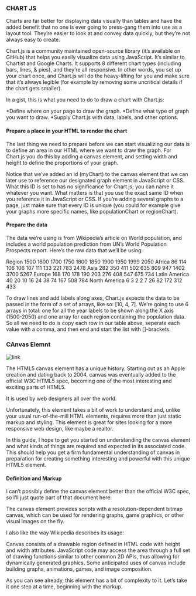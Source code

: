 ### CHART JS

Charts are far better for displaying data visually than tables and have the added benefit that no one is ever going to press-gang them into use as a layout tool.
They’re easier to look at and convey data quickly, but they’re not always easy to create.

Chart.js is a community maintained open-source library (it’s available on GitHub) that helps you easily visualize data using JavaScript.
It’s similar to Chartist and Google Charts. It supports 8 different chart types (including bars, lines, & pies), and they’re all responsive.
In other words, you set up your chart once, and Chart.js will do the heavy-lifting for you and make sure that it’s always legible
(for example by removing some uncritical details if the chart gets smaller).

In a gist, this is what you need to do to draw a chart with Chart.js:

*Define where on your page to draw the graph.
*Define what type of graph you want to draw.
*Supply Chart.js with data, labels, and other options.


#### Prepare a place in your HTML to render the chart

The last thing we need to prepare before we can start visualizing our data is to define an area in our HTML where we want to draw the graph.
For Chart.js you do this by adding a canvas element, and setting width and height to define the proportions of your graph.

Notice that we’ve added an id (myChart) to the canvas element that we can later use to reference our designated graph element in JavaScript or CSS.
What this ID is set to has no significance for Chart.js; you can name it whatever you want.
What matters is that you use the exact same ID when you reference it in JavaScript or CSS.
If you’re adding several graphs to a page, just make sure that every ID is unique (you could for example give your graphs more specific names, like populationChart or regionChart).


#### Prepare the data
The data we’re using is from Wikipedia’s article on World population, and includes a world population prediction from UN’s World Population Prospects report.
Here’s the raw data that we’ll be using:


Region	1500	1600	1700	1750	1800	1850	1900	1950	1999	2050
Africa	86	114	106	106	107	111	133	221	783	2478
Asia	282	350	411	502	635	809	947	1402	3700	5267
Europe	168	170	178	190	203	276	408	547	675	734
Latin America	40	20	10	16	24	38	74	167	508	784 
North America	6	3	2	2	7	26	82	172	312	433


To draw lines and add labels along axes, Chart.js expects the data to be passed in the form of a set of arrays,
like so: [10, 4, 7]. We’re going to use 6 arrays in total: one for all the year labels to be shown along the X axis (1500-2050) and one array for each region containing the population data.
So all we need to do is copy each row in our table above, seperate each value with a comma, and then end and start the list with []-brackets.


### CAnvas Elemnt 

![link](https://www.webfx.com/blog/images/assets/images.sixrevisions.com/2010/10/03-01_html5_canvas_element_ld_img.png)

The HTML5 canvas element has a unique history. Starting out as an Apple creation and dating back to 2004,
canvas was eventually added to the official W3C HTML5 spec, becoming one of the most interesting and exciting parts of HTML5.

It is used by web designers all over the world.

Unfortunately, this element takes a bit of work to understand and, unlike your usual run-of-the-mill HTML elements,
requires more than just static markup and styling.  This element is great for sites looking for a more responsive web design, like maybe a realtor.

In this guide, I hope to get you started on understanding the canvas element and what kinds of things are required and expected in its associated code. 
This should help you get a firm fundamental understanding of canvas in preparation for creating something interesting and powerful with this unique HTML5 element.


#### Definition and Markup

I can’t possibly define the canvas element better than the official W3C spec, so I’ll just quote part of that document here:

The canvas element provides scripts with a resolution-dependent bitmap canvas, which can be used for rendering graphs, game graphics, or other visual images on the fly.

I also like the way Wikipedia describes its usage:

Canvas consists of a drawable region defined in HTML code with height and width attributes. 
JavaScript code may access the area through a full set of drawing functions similar to other common 2D APIs,
thus allowing for dynamically generated graphics. Some anticipated uses of canvas include building graphs, animations, games, and image composition.

As you can see already, this element has a bit of complexity to it. Let’s take it one step at a time, beginning with the markup.
